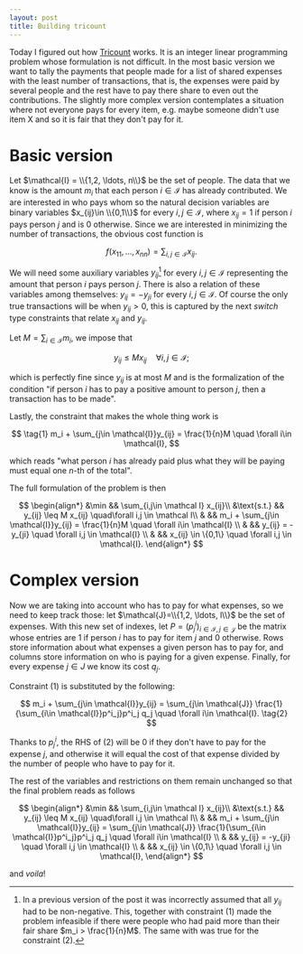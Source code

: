 ```yaml
---
layout: post
title: Building tricount
---
```


Today I figured out how [Tricount](tricount.com) works. It is an integer linear programming problem whose formulation is not difficult. In the most basic version we want to tally the payments that people made for a list of shared expenses with the least number of transactions, that is, the expenses were paid by several people and the rest have to pay there share to even out the contributions. The slightly more complex version contemplates a situation where not everyone pays for every item, e.g. maybe someone didn't use item X and so it is fair that they don't pay for it.

# Basic version

Let $\mathcal{I} = \\{1,2, \ldots, n\\}$ be the set of people. The data that we know is the amount $m_i$ that each person  $i\in \mathcal I$ has already contributed. We are interested in who pays whom so the natural decision variables are binary variables $x_{ij}\in \\{0,1\\}$ for every $i,j \in \mathcal I$, where $x_{ij} = 1$ if person $i$ pays person $j$ and is $0$ otherwise. Since we are interested in minimizing the number of transactions, the obvious cost function is



$$
f(x_{11},\ldots, x_{nn}) = \sum_{i,j\in \mathcal I} x_{ij}.
$$

We will need some auxiliary variables $y_{ij}$[^1] for every $i,j \in \mathcal I$ representing the amount that person $i$ pays person $j$. There is also a relation of these variables among themselves: $y_{ij} = -y_{ji}$ for every $i,j \in \mathcal{I}$. Of course the only true transactions will be when $y_{ij}>0$, this is captured by the next *switch* type constraints that relate $x_{ij}$ and $y_{ij}$. 

Let $M=\sum_{i\in \mathcal I} m_i$, we impose that

$$
y_{ij} \leq M x_{ij} \quad\forall i,j \in \mathcal I;
$$

which is perfectly fine since $y_{ij}$ is at most $M$ and is the formalization of the condition "if person $i$ has to pay a positive amount to person $j$, then a transaction has to be made".

Lastly, the constraint that makes the whole thing work is

$$
\tag{1}
m_i + \sum_{j\in \mathcal{I}}y_{ij} = \frac{1}{n}M \quad \forall i\in \mathcal{I},
$$


which reads "what person $i$ has already paid plus what they will be paying must equal one $n$-th of the total".

The full formulation of the problem is then


$$
\begin{align*}
&\min && \sum_{i,j\in \mathcal I} x_{ij}\\
&\text{s.t.} &&  y_{ij} \leq M x_{ij} \quad\forall i,j \in \mathcal I\\
& && m_i + \sum_{j\in \mathcal{I}}y_{ij} = \frac{1}{n}M \quad \forall i\in \mathcal{I} \\
& && y_{ij} = -y_{ji} \quad \forall i,j \in \mathcal{I} \\
& && x_{ij} \in \{0,1\} \quad \forall i,j \in \mathcal{I}.
\end{align*}
$$


# Complex version

Now we are taking into account who has to pay for what expenses, so we need to keep track those: let $\mathcal{J}=\\{1,2, \ldots, l\\}$ be the set of expenses. With this new set of indexes, let $P = (p^i_j)_{i\in \mathcal{I}, j\in \mathcal{J}}$ be the matrix whose entries are $1$ if person $i$ has to pay for item $j$ and $0$ otherwise. Rows store information about what expenses a given person has to pay for, and columns store information on who is paying for a given expense. Finally, for every expense $j\in J$ we know its cost $q_j$.

Constraint $(1)$ is substituted by the following:


$$
m_i + \sum_{j\in \mathcal{I}}y_{ij} = \sum_{j\in \mathcal{J}} \frac{1}{\sum_{i\in \mathcal{I}}p^i_j}p^i_j q_j \quad \forall i\in \mathcal{I}. \tag{2}
$$


Thanks to $p^i_j$, the RHS of $(2)$ will be $0$ if they don't have to pay for the expense $j$, and otherwise it will equal the cost of that expense divided by the number of people who have to pay for it.

The rest of the variables and restrictions on them remain unchanged so that the final problem reads as follows


$$
\begin{align*}
&\min && \sum_{i,j\in \mathcal I} x_{ij}\\
&\text{s.t.} &&  y_{ij} \leq M x_{ij} \quad\forall i,j \in \mathcal I\\
& && m_i + \sum_{j\in \mathcal{I}}y_{ij} = \sum_{j\in \mathcal{J}} \frac{1}{\sum_{i\in \mathcal{I}}p^i_j}p^i_j q_j \quad \forall i\in \mathcal{I} \\
& && y_{ij} = -y_{ji} \quad \forall i,j \in \mathcal{I} \\
& && x_{ij} \in \{0,1\} \quad \forall i,j \in \mathcal{I},
\end{align*}
$$


and *voila*!

[^1]:In a previous version of the post it was incorrectly assumed that all $y_{ij}$ had to be non-negative. This, together with constraint $(1)$ made the problem infeasible if there were people who had paid more than their fair share $m_i > \frac{1}{n}M$. The same with was true for the constraint $(2)$.

